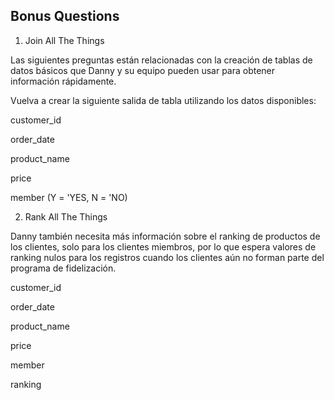 ## Bonus Questions 

1) Join All The Things

Las siguientes preguntas están relacionadas con la creación de tablas de datos básicos que Danny y su equipo pueden usar para obtener información rápidamente.

Vuelva a crear la siguiente salida de tabla utilizando los datos disponibles:

customer_id

order_date	

product_name	

price	

member (Y = 'YES, N = 'NO)


2) Rank All The Things

Danny también necesita más información sobre el ranking de productos de los clientes, solo para los clientes miembros, por lo que espera valores de ranking nulos para los registros cuando los clientes aún no forman parte del programa de fidelización.

customer_id

order_date	

product_name	

price	

member	

ranking


